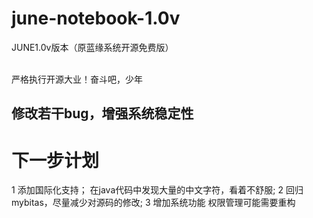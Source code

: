 # june-notebook-1.0v
JUNE1.0v版本（原蓝缘系统开源免费版）
 
 <br>严格执行开源大业！奋斗吧，少年
 
 ## 修改若干bug，增强系统稳定性
 
 # 下一步计划
 1 添加国际化支持；
 	在java代码中发现大量的中文字符，看着不舒服;
 2 回归mybitas，尽量减少对源码的修改;
 3 增加系统功能
 	权限管理可能需要重构
